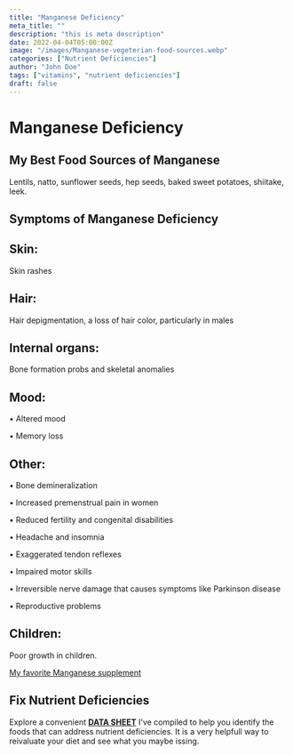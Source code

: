```yaml
---
title: "Manganese Deficiency"
meta_title: ""
description: "this is meta description"
date: 2022-04-04T05:00:00Z
image: "/images/Manganese-vegeterian-food-sources.webp"
categories: ["Nutrient Deficiencies"]
author: "John Doe"
tags: ["vitamins", "nutrient deficiencies"]
draft: false
---
```


 <h1>Manganese Deficiency</h1>
            <h2>My Best Food Sources of Manganese</h2>
          <p>Lentils, natto, sunflower seeds, hep seeds, baked sweet potatoes, shiitake, leek.</p>
<h2>Symptoms of Manganese  Deficiency</h2>
<h2>Skin:</h2><p>Skin rashes</p>
<h2>Hair:</h2><p>Hair depigmentation, a loss of hair color, particularly in males</p>
<h2>Internal organs:</h2><p>Bone formation probs and skeletal anomalies</p>
<h2>Mood:</h2><p>&bull; Altered mood</p><p>&bull; Memory loss</p>
<h2>Other:</h2><p>&bull; Bone demineralization</p><p>&bull; Increased premenstrual pain in women</p><p>&bull; Reduced fertility and congenital disabilities</p><p>&bull; Headache and insomnia</p><p>&bull; Exaggerated tendon reflexes</p><p>&bull; Impaired motor skills</p> <p>&bull; Irreversible nerve damage that causes symptoms like Parkinson disease</p><p>&bull; Reproductive problems
</p>
<h2>Children:</h2><p>Poor growth in children.</p>
<p><a target="_blank" href="https://www.amazon.com/BulkSupplements-Manganese-Gluconate-Powder-grams/dp/B00HGULXGW/ref=sr_1_1_sspa?crid=1GQBWY7H58ZSL&amp;keywords=Manganese&amp;qid=1696900869&amp;sprefix=manganese%252Caps%252C453&amp;sr=8-1-spons&amp;sp_csd=d2lkZ2V0TmFtZT1zcF9hdGY&amp;psc=1&_encoding=UTF8&tag=irinawink-20&linkCode=ur2&linkId=189e19de77cecca92f69cefdf56660c6&camp=1789&creative=9325">My favorite Manganese  supplement</a></p>
<h2>Fix Nutrient Deficiencies</h2><p>Explore a convenient <a title="fix nutritional deficiencies with a data sheet" href="../nutrients-in-healthy-foods.html"><b>DATA SHEET</b></a> I've compiled to help you identify the foods that can address nutrient deficiencies. It is a very helpfull way to reivaluate your diet and see what you maybe issing.</p>